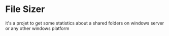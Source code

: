 # File Sizer
it's a projet to get some statistics about a shared folders on windows server or any other windows platform

